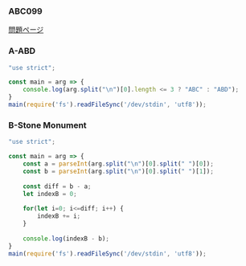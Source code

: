 ### ABC099
[問題ページ](https://atcoder.jp/contests/abc099/tasks)

### A-ABD
```JavaScript
"use strict";

const main = arg => {
    console.log(arg.split("\n")[0].length <= 3 ? "ABC" : "ABD");
}
main(require('fs').readFileSync('/dev/stdin', 'utf8'));

```

### B-Stone Monument
```JavaScript
"use strict";

const main = arg => {
    const a = parseInt(arg.split("\n")[0].split(" ")[0]);
    const b = parseInt(arg.split("\n")[0].split(" ")[1]);
    
    const diff = b - a;
    let indexB = 0;
    
    for(let i=0; i<=diff; i++) {
        indexB += i;
    }
    
    console.log(indexB - b);
}
main(require('fs').readFileSync('/dev/stdin', 'utf8'));

```